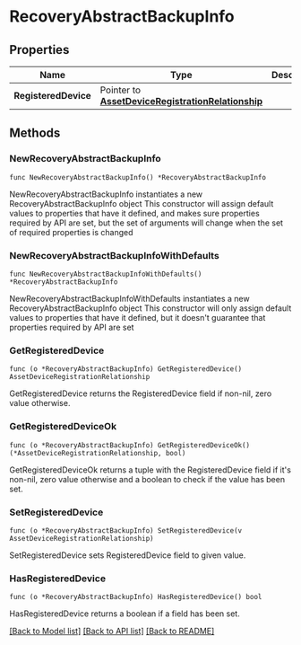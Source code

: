 # RecoveryAbstractBackupInfo

## Properties

Name | Type | Description | Notes
------------ | ------------- | ------------- | -------------
**RegisteredDevice** | Pointer to [**AssetDeviceRegistrationRelationship**](asset.DeviceRegistration.Relationship.md) |  | [optional] 

## Methods

### NewRecoveryAbstractBackupInfo

`func NewRecoveryAbstractBackupInfo() *RecoveryAbstractBackupInfo`

NewRecoveryAbstractBackupInfo instantiates a new RecoveryAbstractBackupInfo object
This constructor will assign default values to properties that have it defined,
and makes sure properties required by API are set, but the set of arguments
will change when the set of required properties is changed

### NewRecoveryAbstractBackupInfoWithDefaults

`func NewRecoveryAbstractBackupInfoWithDefaults() *RecoveryAbstractBackupInfo`

NewRecoveryAbstractBackupInfoWithDefaults instantiates a new RecoveryAbstractBackupInfo object
This constructor will only assign default values to properties that have it defined,
but it doesn't guarantee that properties required by API are set

### GetRegisteredDevice

`func (o *RecoveryAbstractBackupInfo) GetRegisteredDevice() AssetDeviceRegistrationRelationship`

GetRegisteredDevice returns the RegisteredDevice field if non-nil, zero value otherwise.

### GetRegisteredDeviceOk

`func (o *RecoveryAbstractBackupInfo) GetRegisteredDeviceOk() (*AssetDeviceRegistrationRelationship, bool)`

GetRegisteredDeviceOk returns a tuple with the RegisteredDevice field if it's non-nil, zero value otherwise
and a boolean to check if the value has been set.

### SetRegisteredDevice

`func (o *RecoveryAbstractBackupInfo) SetRegisteredDevice(v AssetDeviceRegistrationRelationship)`

SetRegisteredDevice sets RegisteredDevice field to given value.

### HasRegisteredDevice

`func (o *RecoveryAbstractBackupInfo) HasRegisteredDevice() bool`

HasRegisteredDevice returns a boolean if a field has been set.


[[Back to Model list]](../README.md#documentation-for-models) [[Back to API list]](../README.md#documentation-for-api-endpoints) [[Back to README]](../README.md)



